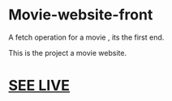 # Movie-website-front
A fetch operation for a movie , its the  first end.



This is the project a movie website.
# [<ins>SEE LIVE</ins>](https://complecatedboy.github.io/FrontEndProjects/MovieApp/)



